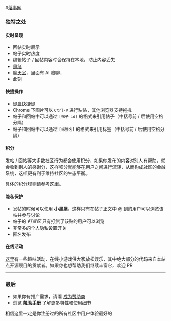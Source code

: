 #[落事网](www.luosh.com)
### 独特之处

#### 实时呈现

*   回帖实时展示
*   帖子实时热度
*   编辑帖子 / 回帖内容时会保持在本地，防止内容丢失
*   [思绪](http://luosh.com/article/1507370196853)
*   [聊天室](http://luosh.com/cr)，里面有 AI 陪聊..
*   [此刻](http://luosh.com/timeline)

#### 快捷操作

*   [键盘快捷键](http://luosh.com/article/1507368648517)
*   Chrome 下图片可以 `Ctrl-V` 进行粘贴，其他浏览器支持拖拽
*   帖子和回帖中可以通过 `[帖子 id]` 的格式来引用帖子（中括号前 / 后使用空格分隔）
*   帖子和回帖中可以通过 `[标签名]` 的格式来引用标签（中括号前 / 后使用空格分隔）

#### 积分

发帖 / 回帖等大多数社区行为都会使用积分，如果你发布的内容对别人有帮助，就会收到别人的感谢分，这样积分就能够在用户之间进行流转，从而构成社区的金融系统，这样更有利于维持社区的生态平衡。

具体的积分规则请参考[这里](http://luosh.com/article/1507369975042)。

#### 隐私保护

*   发帖的时候可以使用 **小黑屋**，这样只有在帖子正文中 @ 到的用户可以浏览该帖并参与讨论
*   帖子的 _打赏区_ 只有打赏了该贴的用户可以浏览
*   非常多的个人隐私设置开关
*   匿名发布


#### 在线活动

[这里](http://luosh.com/activities)有一些趣味活动、在线小游戏供大家放松娱乐，其中绝大部分的代码来自本站点开源项目的贡献者。如果你也想帮助我们继续丰富它，欢迎 PR 

* * *

### 最后

*   如果你有推广需求，请看 [成为赞助商](http://luosh.com/article/1507370540915)
*   浏览 [**帮助手册**](http://luosh.com/settings/help) 了解更多特性和使用细节

相信这里一定是你注册过的所有社区中用户体验最好的 